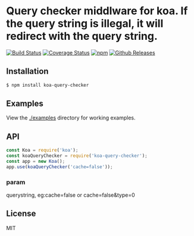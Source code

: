 # Query checker middlware for koa. If the query string is illegal, it will redirect with the query string.

[![Build Status](https://travis-ci.org/vicanso/koa-query-checker.svg?style=flat-square)](https://travis-ci.org/vicanso/koa-query-checker)
[![Coverage Status](https://img.shields.io/coveralls/vicanso/koa-query-checker/master.svg?style=flat)](https://coveralls.io/r/vicanso/koa-query-checker?branch=master)
[![npm](http://img.shields.io/npm/v/koa-query-checker.svg?style=flat-square)](https://www.npmjs.org/package/koa-query-checker)
[![Github Releases](https://img.shields.io/npm/dm/koa-query-checker.svg?style=flat-square)](https://github.com/vicanso/koa-query-checker)


## Installation

```bash
$ npm install koa-query-checker
```

## Examples

  View the [./examples](examples) directory for working examples.

## API

```js
const Koa = require('koa');
const koaQueryChecker = require('koa-query-checker');
const app = new Koa();
app.use(koaQueryChecker('cache=false'));
```

### param

querystring, eg:cache=false or cache=false&type=0

## License

MIT
